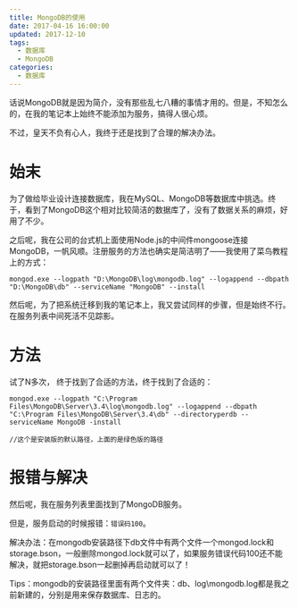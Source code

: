 ```yaml
---
title: MongoDB的使用
date: 2017-04-16 16:00:00
updated: 2017-12-10
tags: 
  - 数据库
  - MongoDB
categories: 
  - 数据库
---
```


话说MongoDB就是因为简介，没有那些乱七八糟的事情才用的。但是，不知怎么的，在我的笔记本上始终不能添加为服务，搞得人很心烦。

不过，皇天不负有心人，我终于还是找到了合理的解决办法。

<!--more-->

# 始末

为了做给毕业设计连接数据库，我在MySQL、MongoDB等数据库中挑选。终于，看到了MongoDB这个相对比较简洁的数据库了，没有了数据关系的麻烦，好用了不少。

之后呢，我在公司的台式机上面使用Node.js的中间件mongoose连接MongoDB，一帆风顺。注册服务的方法也确实是简洁明了——我使用了菜鸟教程上的方式：

```
mongod.exe --logpath "D:\MongoDB\log\mongodb.log" --logappend --dbpath "D:\MongoDB\db" --serviceName "MongoDB" --install
```

然后呢，为了把系统迁移到我的笔记本上，我又尝试同样的步骤，但是始终不行。在服务列表中间死活不见踪影。

# 方法

试了N多次， 终于找到了合适的方法，终于找到了合适的：

```
mongod.exe --logpath "C:\Program Files\MongoDB\Server\3.4\log\mongodb.log" --logappend --dbpath "C:\Program Files\MongoDB\Server\3.4\db" --directoryperdb --serviceName MongoDB -install

//这个是安装版的默认路径，上面的是绿色版的路径
```

# 报错与解决

然后呢，我在服务列表里面找到了MongoDB服务。

但是，服务启动的时候报错：`错误码100`。

解决办法：在mongodb安装路径下db文件中有两个文件一个mongod.lock和storage.bson，一般删除mongod.lock就可以了，如果服务错误代码100还不能解决，就把storage.bson一起删掉再启动就可以了！

Tips：mongodb的安装路径里面有两个文件夹：db、log\mongodb.log都是我之前新建的，分别是用来保存数据库、日志的。